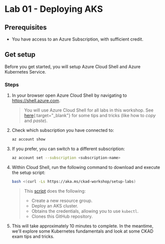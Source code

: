 # Lab 01 - Deploying AKS

## Prerequisites
* You have access to an Azure Subscription, with sufficient credit.

## Get setup
Before you get started, you will setup Azure Cloud Shell and Azure Kubernetes Service.

### Steps

1. In your browser open Azure Cloud Shell by navigating to https://shell.azure.com.

    > You will use Azure Cloud Shell for all labs in this workshop. See [here](https://docs.microsoft.com/en-us/azure/cloud-shell/using-the-shell-window){:target="_blank"} for some tips and tricks (like how to *copy* and *paste*).

2. Check which subscription you have connected to:

    ```bash
    az account show
    ```

3. If you prefer, you can switch to a different subscription:

    ```bash
    az account set --subscription <subscription-name>
    ```

4. Within Cloud Shell, run the following command to download and execute the setup script:

    ```bash
    bash <(curl -Ls https://aka.ms/ckad-workshop/setup-labs)
    ```

    > This [script](./assets/setup-labs.sh) does the following:
    > * Create a new resource group.
    > * Deploy an AKS cluster.
    > * Obtains the credentials, allowing you to use ```kubectl```.
    > * Clones this GitHub repository.

5. This will take approximately 10 minutes to complete. In the meantime, we'll explore some Kubernetes fundamentals and look at some CKAD exam tips and tricks. 